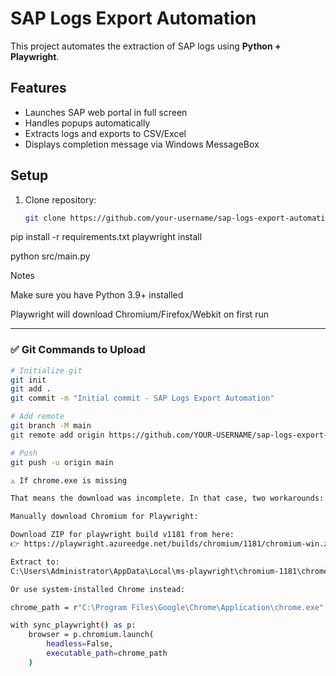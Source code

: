 # SAP Logs Export Automation

This project automates the extraction of SAP logs using **Python + Playwright**.

## Features
- Launches SAP web portal in full screen
- Handles popups automatically
- Extracts logs and exports to CSV/Excel
- Displays completion message via Windows MessageBox

## Setup
1. Clone repository:
   ```bash
   git clone https://github.com/your-username/sap-logs-export-automation.git

pip install -r requirements.txt
playwright install

python src/main.py

Notes

Make sure you have Python 3.9+ installed

Playwright will download Chromium/Firefox/Webkit on first run


---

### ✅ Git Commands to Upload  

```bash
# Initialize git
git init
git add .
git commit -m "Initial commit - SAP Logs Export Automation"

# Add remote
git branch -M main
git remote add origin https://github.com/YOUR-USERNAME/sap-logs-export-automation.git

# Push
git push -u origin main

⚠️ If chrome.exe is missing

That means the download was incomplete. In that case, two workarounds:

Manually download Chromium for Playwright:

Download ZIP for playwright build v1181 from here:
👉 https://playwright.azureedge.net/builds/chromium/1181/chromium-win.zip

Extract to:
C:\Users\Administrator\AppData\Local\ms-playwright\chromium-1181\chrome-win\

Or use system-installed Chrome instead:

chrome_path = r"C:\Program Files\Google\Chrome\Application\chrome.exe"

with sync_playwright() as p:
    browser = p.chromium.launch(
        headless=False,
        executable_path=chrome_path
    )
